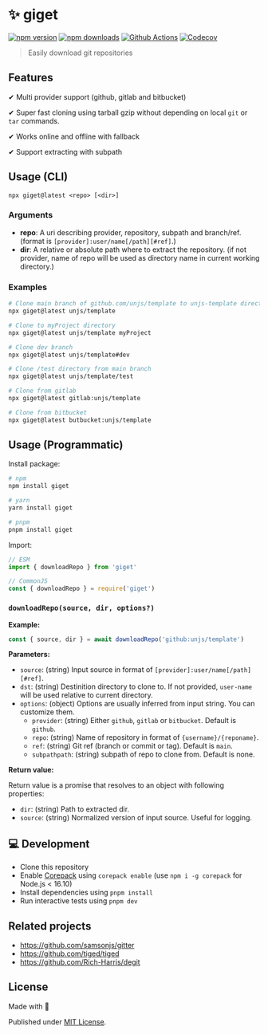 # ✨ giget

[![npm version][npm-version-src]][npm-version-href]
[![npm downloads][npm-downloads-src]][npm-downloads-href]
[![Github Actions][github-actions-src]][github-actions-href]
[![Codecov][codecov-src]][codecov-href]

> Easily download git repositories

## Features

✔ Multi provider support (github, gitlab and bitbucket)

✔ Super fast cloning using tarball gzip without depending on local `git` or `tar` commands.

✔ Works online and offline with fallback

✔ Support extracting with subpath

## Usage (CLI)

```
npx giget@latest <repo> [<dir>]
```

### Arguments

- **repo**: A uri describing provider, repository, subpath and branch/ref. (format is `[provider]:user/name[/path][#ref]`.)
- **dir**: A relative or absolute path where to extract the repository. (if not provider, name of repo will be used as directory name in current working directory.)

### Examples

```sh
# Clone main branch of github.com/unjs/template to unjs-template directory
npx giget@latest unjs/template

# Clone to myProject directory
npx giget@latest unjs/template myProject

# Clone dev branch
npx giget@latest unjs/template#dev

# Clone /test directory from main branch
npx giget@latest unjs/template/test

# Clone from gitlab
npx giget@latest gitlab:unjs/template

# Clone from bitbucket
npx giget@latest butbucket:unjs/template
```

## Usage (Programmatic)

Install package:

```sh
# npm
npm install giget

# yarn
yarn install giget

# pnpm
pnpm install giget
```

Import:

```js
// ESM
import { downloadRepo } from 'giget'

// CommonJS
const { downloadRepo } = require('giget')
```

### `downloadRepo(source, dir, options?)`

**Example:**

```js
const { source, dir } = await downloadRepo('github:unjs/template')
```

**Parameters:**

- `source`: (string) Input source in format of `[provider]:user/name[/path][#ref]`.
- `dst`: (string) Destinition directory to clone to. If not provided, `user-name` will be used relative to current directory.
- `options`: (object) Options are usually inferred from input string. You can customize them.
  - `provider`: (string) Either `github`, `gitlab` or `bitbucket`. Default is `github`.
  - `repo`: (string) Name of repository in format of `{username}/{reponame}`.
  - `ref`: (string) Git ref (branch or commit or tag). Default is `main`.
  - `subpathpath`: (string) subpath of repo to clone from. Default is none.

**Return value:**

Return value is a promise that resolves to an object with following properties:

- `dir`: (string) Path to extracted dir.
- `source`: (string) Normalized version of input source. Useful for logging.

## 💻 Development

- Clone this repository
- Enable [Corepack](https://github.com/nodejs/corepack) using `corepack enable` (use `npm i -g corepack` for Node.js < 16.10)
- Install dependencies using `pnpm install`
- Run interactive tests using `pnpm dev`

## Related projects

- https://github.com/samsonjs/gitter
- https://github.com/tiged/tiged
- https://github.com/Rich-Harris/degit


## License

Made with 💛

Published under [MIT License](./LICENSE).

<!-- Badges -->
[npm-version-src]: https://img.shields.io/npm/v/giget?style=flat-square
[npm-version-href]: https://npmjs.com/package/giget

[npm-downloads-src]: https://img.shields.io/npm/dm/giget?style=flat-square
[npm-downloads-href]: https://npmjs.com/package/giget

[github-actions-src]: https://img.shields.io/github/workflow/status/unjs/giget/ci/main?style=flat-square
[github-actions-href]: https://github.com/unjs/giget/actions?query=workflow%3Aci

[codecov-src]: https://img.shields.io/codecov/c/gh/unjs/giget/main?style=flat-square
[codecov-href]: https://codecov.io/gh/unjs/giget
